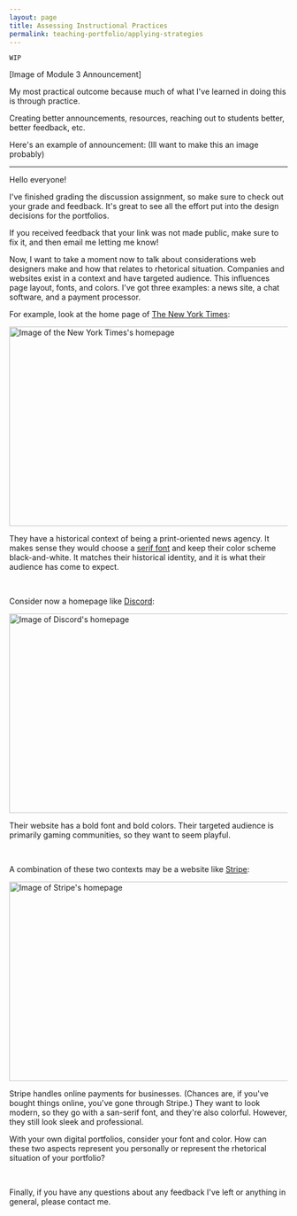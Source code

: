 ```yaml
---
layout: page
title: Assessing Instructional Practices
permalink: teaching-portfolio/applying-strategies
---
```

`WIP`

[Image of Module 3 Announcement]

My most practical outcome because much of what I've learned in doing this is through practice.

Creating better announcements, resources, reaching out to students better, better feedback, etc.

Here's an example of announcement: (Ill want to make this an image probably)

---
<p>Hello everyone!</p>
<p>I've finished grading the discussion assignment, so make sure to check out your grade and feedback. It's great to see all the effort put into the design decisions for the portfolios.</p>
<p>If you received feedback that your link was not made public, make sure to fix it, and then email me letting me know!</p>
<p>Now, I want to take a moment now to talk about considerations web designers make and how that relates to rhetorical situation. Companies and websites exist in a context and have targeted audience. This influences page layout, fonts, and colors. I've got three examples: a news site, a chat software, and a payment processor.</p>
<p>For example, look at the home page of <a class="inline_disabled" href="https://www.nytimes.com/" target="_blank" rel="noopener">The New York Times</a>:</p>
<p><img src="/courses/203656/files/96559068/preview" alt="Image of the New York Times's homepage" width="780" height="360" /></p>
<p>They have a historical context of being a print-oriented news agency. It makes sense they would choose a <a class="inline_disabled" href="https://en.wikipedia.org/wiki/Serif" target="_blank" rel="noopener">serif font</a> and keep their color scheme black-and-white. It matches their historical identity, and it is what their audience has come to expect.</p>
<p>&nbsp;</p>
<p>Consider now a homepage like <a class="inline_disabled" href="https://discord.com/" target="_blank" rel="noopener">Discord</a>:</p>
<p><img src="/courses/203656/files/96559117/preview" alt="Image of Discord's homepage" width="780" height="360" /></p>
<p>Their website has a bold font and bold colors. Their targeted audience is primarily gaming communities, so they want to seem playful.</p>
<p>&nbsp;</p>
<p>A combination of these two contexts may be a website like <a class="inline_disabled" href="https://stripe.com/" target="_blank" rel="noopener">Stripe</a>:</p>
<p><img src="/courses/203656/files/96559159/preview" alt="Image of Stripe's homepage" width="780" height="360" /></p>
<p>Stripe handles online payments for businesses. (Chances are, if you've bought things online, you've gone through Stripe.) They want to look modern, so they go with a san-serif font, and they're also colorful. However, they still look sleek and professional.</p>
<p>With your own digital portfolios, consider your font and color. How can these two aspects represent you personally or represent the rhetorical situation of your portfolio?</p>
<p>&nbsp;</p>
<p>Finally, if you have any questions about any feedback I've left or anything in general, please contact me.</p>
